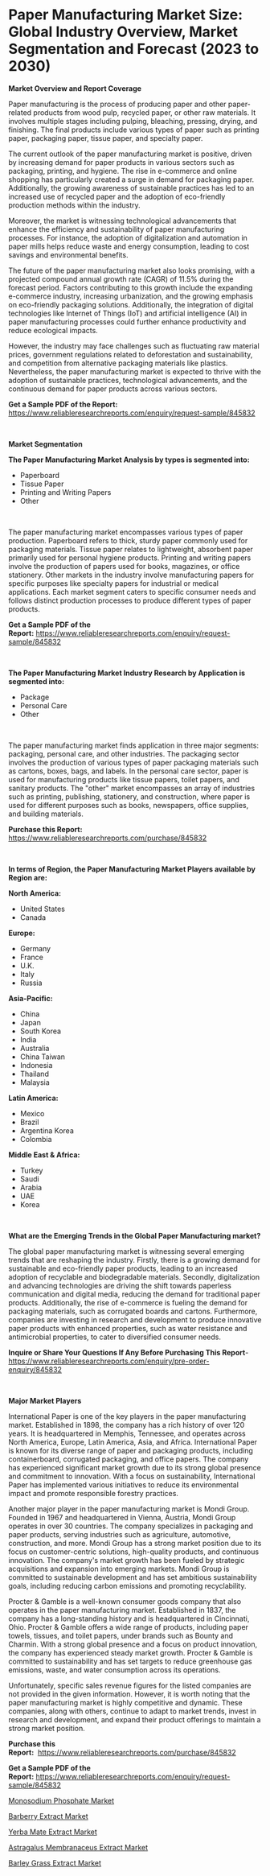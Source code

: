 <p><h1>Paper Manufacturing Market Size: Global Industry Overview, Market Segmentation and Forecast (2023 to 2030)</h1></p><p><strong>Market Overview and Report Coverage</strong></p>
<p><p>Paper manufacturing is the process of producing paper and other paper-related products from wood pulp, recycled paper, or other raw materials. It involves multiple stages including pulping, bleaching, pressing, drying, and finishing. The final products include various types of paper such as printing paper, packaging paper, tissue paper, and specialty paper.</p><p>The current outlook of the paper manufacturing market is positive, driven by increasing demand for paper products in various sectors such as packaging, printing, and hygiene. The rise in e-commerce and online shopping has particularly created a surge in demand for packaging paper. Additionally, the growing awareness of sustainable practices has led to an increased use of recycled paper and the adoption of eco-friendly production methods within the industry.</p><p>Moreover, the market is witnessing technological advancements that enhance the efficiency and sustainability of paper manufacturing processes. For instance, the adoption of digitalization and automation in paper mills helps reduce waste and energy consumption, leading to cost savings and environmental benefits.</p><p>The future of the paper manufacturing market also looks promising, with a projected compound annual growth rate (CAGR) of 11.5% during the forecast period. Factors contributing to this growth include the expanding e-commerce industry, increasing urbanization, and the growing emphasis on eco-friendly packaging solutions. Additionally, the integration of digital technologies like Internet of Things (IoT) and artificial intelligence (AI) in paper manufacturing processes could further enhance productivity and reduce ecological impacts.</p><p>However, the industry may face challenges such as fluctuating raw material prices, government regulations related to deforestation and sustainability, and competition from alternative packaging materials like plastics. Nevertheless, the paper manufacturing market is expected to thrive with the adoption of sustainable practices, technological advancements, and the continuous demand for paper products across various sectors.</p></p>
<p><strong>Get a Sample PDF of the Report:</strong> <a href="https://www.reliableresearchreports.com/enquiry/request-sample/845832">https://www.reliableresearchreports.com/enquiry/request-sample/845832</a></p>
<p>&nbsp;</p>
<p><strong>Market Segmentation</strong></p>
<p><strong>The Paper Manufacturing Market Analysis by types is segmented into:</strong></p>
<p><ul><li>Paperboard</li><li>Tissue Paper</li><li>Printing and Writing Papers</li><li>Other</li></ul></p>
<p>&nbsp;</p>
<p><p>The paper manufacturing market encompasses various types of paper production. Paperboard refers to thick, sturdy paper commonly used for packaging materials. Tissue paper relates to lightweight, absorbent paper primarily used for personal hygiene products. Printing and writing papers involve the production of papers used for books, magazines, or office stationery. Other markets in the industry involve manufacturing papers for specific purposes like specialty papers for industrial or medical applications. Each market segment caters to specific consumer needs and follows distinct production processes to produce different types of paper products.</p></p>
<p><strong>Get a Sample PDF of the Report:</strong>&nbsp;<a href="https://www.reliableresearchreports.com/enquiry/request-sample/845832">https://www.reliableresearchreports.com/enquiry/request-sample/845832</a></p>
<p>&nbsp;</p>
<p><strong>The Paper Manufacturing Market Industry Research by Application is segmented into:</strong></p>
<p><ul><li>Package</li><li>Personal Care</li><li>Other</li></ul></p>
<p>&nbsp;</p>
<p><p>The paper manufacturing market finds application in three major segments: packaging, personal care, and other industries. The packaging sector involves the production of various types of paper packaging materials such as cartons, boxes, bags, and labels. In the personal care sector, paper is used for manufacturing products like tissue papers, toilet papers, and sanitary products. The "other" market encompasses an array of industries such as printing, publishing, stationery, and construction, where paper is used for different purposes such as books, newspapers, office supplies, and building materials.</p></p>
<p><strong>Purchase this Report:</strong>&nbsp; <a href="https://www.reliableresearchreports.com/purchase/845832">https://www.reliableresearchreports.com/purchase/845832</a></p>
<p>&nbsp;</p>
<p><strong>In terms of Region, the Paper Manufacturing Market Players available by Region are:</strong></p>
<p>
    <p> <strong> North America: </strong>
        <ul>
            <li>United States</li>
            <li>Canada</li>
        </ul>
        </p> 
    <p> <strong> Europe: </strong>
        <ul>
            <li>Germany</li>
            <li>France</li>
            <li>U.K.</li>
            <li>Italy</li>
            <li>Russia</li>
        </ul>
        </p> 
    <p> <strong> Asia-Pacific: </strong>
        <ul>
            <li>China</li>
            <li>Japan</li>
            <li>South Korea</li>
            <li>India</li>
            <li>Australia</li>
            <li>China Taiwan</li>
            <li>Indonesia</li>
            <li>Thailand</li>
            <li>Malaysia</li>
        </ul>
        </p> 
    <p> <strong> Latin America: </strong>
        <ul>
            <li>Mexico</li>
            <li>Brazil</li>
            <li>Argentina Korea</li>
            <li>Colombia</li>
        </ul>
        </p> 
    <p> <strong> Middle East & Africa: </strong>
        <ul>
            <li>Turkey</li>
            <li>Saudi</li>
            <li>Arabia</li>
            <li>UAE</li>
            <li>Korea</li>
        </ul>
    </p>
    </p>
<p>&nbsp;</p>
<p><strong>What are the Emerging Trends in the Global Paper Manufacturing market?</strong></p>
<p><p>The global paper manufacturing market is witnessing several emerging trends that are reshaping the industry. Firstly, there is a growing demand for sustainable and eco-friendly paper products, leading to an increased adoption of recyclable and biodegradable materials. Secondly, digitalization and advancing technologies are driving the shift towards paperless communication and digital media, reducing the demand for traditional paper products. Additionally, the rise of e-commerce is fueling the demand for packaging materials, such as corrugated boards and cartons. Furthermore, companies are investing in research and development to produce innovative paper products with enhanced properties, such as water resistance and antimicrobial properties, to cater to diversified consumer needs.</p></p>
<p><strong>Inquire or Share Your Questions If Any Before Purchasing This Report</strong>- <a href="https://www.reliableresearchreports.com/enquiry/pre-order-enquiry/845832">https://www.reliableresearchreports.com/enquiry/pre-order-enquiry/845832</a></p>
<p>&nbsp;</p>
<p><strong>Major Market Players</strong></p>
<p><p>International Paper is one of the key players in the paper manufacturing market. Established in 1898, the company has a rich history of over 120 years. It is headquartered in Memphis, Tennessee, and operates across North America, Europe, Latin America, Asia, and Africa. International Paper is known for its diverse range of paper and packaging products, including containerboard, corrugated packaging, and office papers. The company has experienced significant market growth due to its strong global presence and commitment to innovation. With a focus on sustainability, International Paper has implemented various initiatives to reduce its environmental impact and promote responsible forestry practices.</p><p>Another major player in the paper manufacturing market is Mondi Group. Founded in 1967 and headquartered in Vienna, Austria, Mondi Group operates in over 30 countries. The company specializes in packaging and paper products, serving industries such as agriculture, automotive, construction, and more. Mondi Group has a strong market position due to its focus on customer-centric solutions, high-quality products, and continuous innovation. The company's market growth has been fueled by strategic acquisitions and expansion into emerging markets. Mondi Group is committed to sustainable development and has set ambitious sustainability goals, including reducing carbon emissions and promoting recyclability.</p><p>Procter & Gamble is a well-known consumer goods company that also operates in the paper manufacturing market. Established in 1837, the company has a long-standing history and is headquartered in Cincinnati, Ohio. Procter & Gamble offers a wide range of products, including paper towels, tissues, and toilet papers, under brands such as Bounty and Charmin. With a strong global presence and a focus on product innovation, the company has experienced steady market growth. Procter & Gamble is committed to sustainability and has set targets to reduce greenhouse gas emissions, waste, and water consumption across its operations.</p><p>Unfortunately, specific sales revenue figures for the listed companies are not provided in the given information. However, it is worth noting that the paper manufacturing market is highly competitive and dynamic. These companies, along with others, continue to adapt to market trends, invest in research and development, and expand their product offerings to maintain a strong market position.</p></p>
<p><strong>Purchase this Report:</strong>&nbsp;&nbsp;<a href="https://www.reliableresearchreports.com/purchase/845832">https://www.reliableresearchreports.com/purchase/845832</a></p>
<p></p>
<p><strong>Get a Sample PDF of the Report:</strong>&nbsp;<a href="https://www.reliableresearchreports.com/enquiry/request-sample/845832">https://www.reliableresearchreports.com/enquiry/request-sample/845832</a></p>
<p><p><a href="https://github.com/dringals/Market-Research-Report-List-1/blob/main/monosodium-phosphate-market.md">Monosodium Phosphate Market</a></p><p><a href="https://github.com/aashishrp02/Market-Research-Report-List-1/blob/main/barberry-extract-market.md">Barberry Extract Market</a></p><p><a href="https://github.com/Paul14Anderson63/Market-Research-Report-List-1/blob/main/yerba-mate-extract-market.md">Yerba Mate Extract Market</a></p><p><a href="https://github.com/aashishrp/Market-Research-Report-List-1/blob/main/astragalus-membranaceus-extract-market.md">Astragalus Membranaceus Extract Market</a></p><p><a href="https://github.com/aasishrp01/Market-Research-Report-List-1/blob/main/barley-grass-extract-market.md">Barley Grass Extract Market</a></p></p>